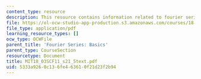 ```yaml
---
content_type: resource
description: This resource contains information related to fourier series.
file: https://ol-ocw-studio-app-production.s3.amazonaws.com/courses/18-03sc-differential-equations-fall-2011/5333a9260c136fe463610f21d23f2b94_MIT18_03SCF11_s21_5text.pdf
file_type: application/pdf
learning_resource_types: []
ocw_type: OCWFile
parent_title: 'Fourier Series: Basics'
parent_type: CourseSection
resourcetype: Document
title: MIT18_03SCF11_s21_5text.pdf
uid: 5333a926-0c13-6fe4-6361-0f21d23f2b94
---
```

